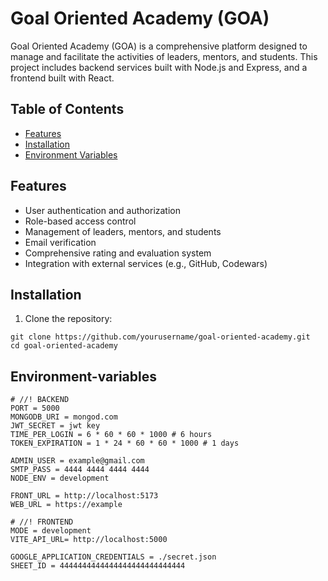 # Goal Oriented Academy (GOA)

Goal Oriented Academy (GOA) is a comprehensive platform designed to manage and facilitate the activities of leaders, mentors, and students. This project includes backend services built with Node.js and Express, and a frontend built with React.

## Table of Contents

- [Features](#features)
- [Installation](#installation)
- [Environment Variables](#environment-variables)

## Features

- User authentication and authorization
- Role-based access control
- Management of leaders, mentors, and students
- Email verification
- Comprehensive rating and evaluation system
- Integration with external services (e.g., GitHub, Codewars)

## Installation

1. Clone the repository:

```
git clone https://github.com/yourusername/goal-oriented-academy.git
cd goal-oriented-academy
```
## Environment-variables
```
# //! BACKEND
PORT = 5000
MONGODB_URI = mongod.com
JWT_SECRET = jwt key
TIME_PER_LOGIN = 6 * 60 * 60 * 1000 # 6 hours
TOKEN_EXPIRATION = 1 * 24 * 60 * 60 * 1000 # 1 days

ADMIN_USER = example@gmail.com
SMTP_PASS = 4444 4444 4444 4444
NODE_ENV = development

FRONT_URL = http://localhost:5173
WEB_URL = https://example

# //! FRONTEND
MODE = development
VITE_API_URL= http://localhost:5000

GOOGLE_APPLICATION_CREDENTIALS = ./secret.json
SHEET_ID = 4444444444444444444444444444  
```